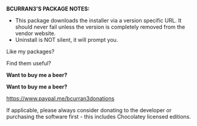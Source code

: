 **BCURRAN3'S PACKAGE NOTES:**

* This package downloads the installer via a version specific URL. It should never fail unless the version is completely removed from the vendor website.
* Uninstall is NOT silent, it will prompt you.

Like my packages? 

Find them useful?

**Want to buy me a beer?**

**Want to buy me a beer?**

https://www.paypal.me/bcurran3donations

If applicable, please always consider donating to the developer or purchasing the software first - this includes Chocolatey licensed editions.